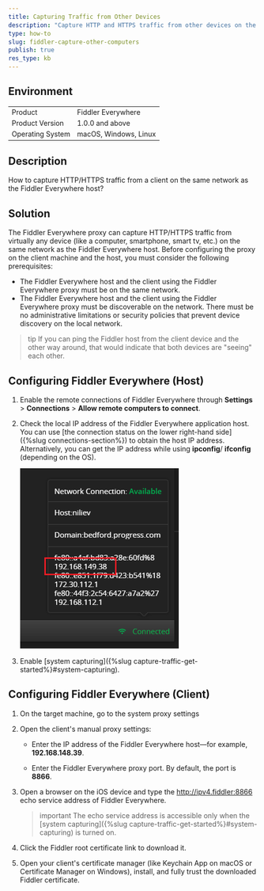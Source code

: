 ```yaml
---
title: Capturing Traffic from Other Devices
description: "Capture HTTP and HTTPS traffic from other devices on the same network."
type: how-to
slug: fiddler-capture-other-computers
publish: true
res_type: kb
---
```



## Environment

|   |   |
|---|---|
| Product   | Fiddler Everywhere |
| Product Version | 1.0.0 and above  |
| Operating System | macOS, Windows, Linux  |


## Description

How to capture HTTP/HTTPS traffic from a client on the same network as the Fiddler Everywhere host?


## Solution

The Fiddler Everywhere proxy can capture HTTP/HTTPS traffic from virtually any device (like a computer, smartphone, smart tv, etc.) on the same network as the Fiddler Everywhere host. Before configuring the proxy on the client machine and the host, you must consider the following prerequisites:

- The Fiddler Everywhere host and the client using the Fiddler Everywhere proxy must be on the same network.
- The Fiddler Everywhere host and the client using the Fiddler Everywhere proxy must be discoverable on the network. There must be no administrative limitations or security policies that prevent device discovery on the local network.

>tip If you can ping the Fiddler host from the client device and the other way around, that would indicate that both devices are "seeing" each other.

## Configuring Fiddler Everywhere (Host) 

1. Enable the remote connections of Fiddler Everywhere through **Settings** > **Connections** > **Allow remote computers to connect**.

1. Check the local IP address of the Fiddler Everywhere application host. You can use [the connection status on the lower right-hand side]({%slug connections-section%}) to obtain the host IP address. Alternatively, you can get the IP address while using  **ipconfig**/ **ifconfig** (depending on the OS).

    ![Host local IP address](../images/kb/host-ip.png)

1. Enable [system capturing]({%slug capture-traffic-get-started%}#system-capturing).

## Configuring Fiddler Everywhere (Client)

1. On the target machine, go to the system proxy settings 

1. Open the client's manual proxy settings:

     - Enter the IP address of the Fiddler Everywhere host&mdash;for example, **192.168.148.39**.

     - Enter the Fiddler Everywhere proxy port. By default, the port is **8866**.


1. Open a browser on the iOS device and type the http://ipv4.fiddler:8866 echo service address of Fiddler Everywhere. 

    >important The echo service address is accessible only when the [system capturing]({%slug capture-traffic-get-started%}#system-capturing) is turned on.

1. Click the Fiddler root certificate link to download it.

1. Open your client's certificate manager (like Keychain App on macOS or Certificate Manager on Windows), install, and fully trust the downloaded Fiddler certificate.

